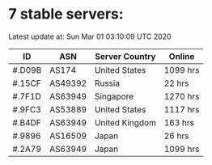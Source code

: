 # 7 stable servers:

Latest update at: Sun Mar 01 03:10:09 UTC 2020

| ID | ASN | Server Country | Online |
| -- | --- | -------------- | ------ |
| #.D09B | AS174 | United States | 1099 hrs |
| #.15CF | AS49392 | Russia | 22 hrs |
| #.7F1D | AS63949 | Singapore | 1270 hrs |
| #.9FC3 | AS53889 | United States | 1117 hrs |
| #.B4DF | AS63949 | United Kingdom | 163 hrs |
| #.9896 | AS16509 | Japan | 26 hrs |
| #.2A79 | AS63949 | Japan | 1099 hrs |


